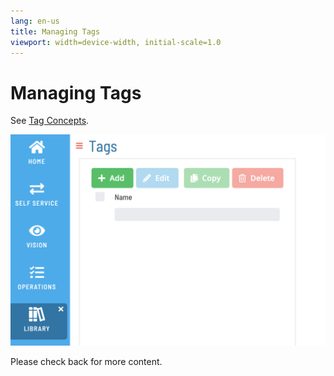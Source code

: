 ```yaml
---
lang: en-us
title: Managing Tags
viewport: width=device-width, initial-scale=1.0
---
```


# Managing Tags

See [Tag Concepts](../../../../job-components/tags.md).

![Managing Tags](../../../../Resources/Images/SM/Library/ManagingLibrary/ManagingTags.png "Managing Tags")

Please check back for more content.

